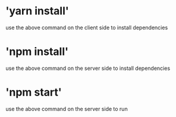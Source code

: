 # 'yarn install'
use the above command on the client side to install dependencies


# 'npm install'
use the above command on the server side to install dependencies


# 'npm start'
use the above command on the server side to run
